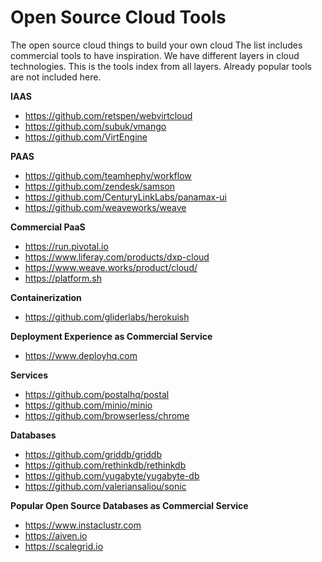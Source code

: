 # Open Source Cloud Tools
The open source cloud things to build your own cloud
The list includes commercial tools to have inspiration.
We have different layers in cloud technologies.
This is the tools index from all layers. Already popular tools are not included here.

**IAAS**
 - https://github.com/retspen/webvirtcloud
 - https://github.com/subuk/vmango
 - https://github.com/VirtEngine
 
**PAAS**
 - https://github.com/teamhephy/workflow
 - https://github.com/zendesk/samson
 - https://github.com/CenturyLinkLabs/panamax-ui
 - https://github.com/weaveworks/weave

**Commercial PaaS**
 - https://run.pivotal.io
 - https://www.liferay.com/products/dxp-cloud
 - https://www.weave.works/product/cloud/
 - https://platform.sh

**Containerization**
 - https://github.com/gliderlabs/herokuish
 
**Deployment Experience as Commercial Service**
 - https://www.deployhq.com

**Services**
 - https://github.com/postalhq/postal
 - https://github.com/minio/minio
 - https://github.com/browserless/chrome

**Databases**
 - https://github.com/griddb/griddb
 - https://github.com/rethinkdb/rethinkdb
 - https://github.com/yugabyte/yugabyte-db
 - https://github.com/valeriansaliou/sonic

**Popular Open Source Databases as Commercial Service**
  - https://www.instaclustr.com
  - https://aiven.io
  - https://scalegrid.io
